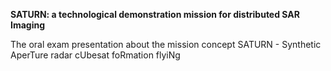 **SATURN: a technological demonstration mission for distributed SAR Imaging**

The oral exam presentation about the mission concept SATURN - Synthetic AperTure radar cUbesat foRmation flyiNg
